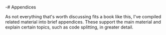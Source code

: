 -# Appendices

As not everything that's worth discussing fits a book like this, I've compiled related material into brief appendices. These support the main material and explain certain topics, such as code splitting, in greater detail.

